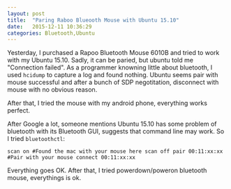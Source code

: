 ```yaml
---
layout: post
title:  "Paring Raboo Blueooth Mouse with Ubuntu 15.10"
date:   2015-12-11 10:36:29
categories: Bluetooth,Ubuntu 
---
```


Yesterday, I purchased a Rapoo Bluetooth Mouse 6010B and tried to work with my Ubuntu 15.10. Sadly, it can be paried, but ubuntu told me "Connection failed". As a programmer knowning little about bluetooth, I used `hcidump` to capture a log and found nothing. Ubuntu seems pair with mouse successful and after a bunch of SDP negotitation, disconnect with mouse with no obvious reason. 

After that, I tried the mouse with my android phone, everything works perfect. 

After Google a lot, someone mentions Ubuntu 15.10 has some problem of bluetooth with its Bluetooth GUI, suggests that command line may work. So I tried `bluetoothctl`:

`
scan on
#Found the mac with your mouse here
scan off
pair 00:11:xx:xx  #Pair with your mouse
connect 00:11:xx:xx 
`

Everything goes OK. After that, I tried powerdown/poweron bluetooth mouse, everythings is ok. 



